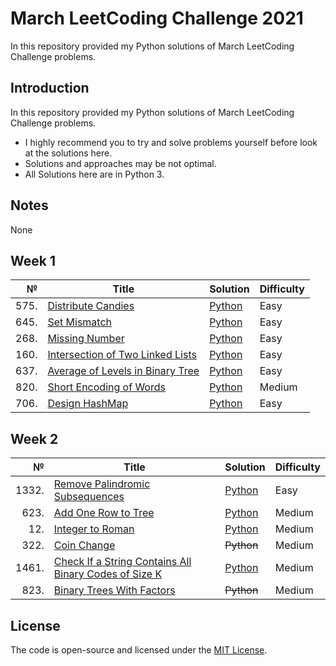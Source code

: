 # March LeetCoding Challenge 2021
In this repository provided my Python solutions of March LeetCoding Challenge problems.

## Introduction
In this repository provided my Python solutions of March LeetCoding Challenge problems. 
- I highly recommend you to try and solve problems yourself before look at the solutions here.
- Solutions and approaches may be not optimal.
- All Solutions here are in Python 3.

## Notes
None

## Week 1
|№|Title|Solution|Difficulty|
| ----: | --- | --- | --- |
|575.|[Distribute Candies](https://leetcode.com/problems/distribute-candies/)|[Python](/Easy/575.DistributeCandies.py)|Easy|
|645.|[Set Mismatch](https://leetcode.com/problems/set-mismatch/)|[Python](/Easy/645.SetMismatch.py)|Easy|
|268.|[Missing Number](https://leetcode.com/problems/missing-number/)|[Python](/Easy/268.MissingNumber.py)|Easy|
|160.|[Intersection of Two Linked Lists](https://leetcode.com/problems/intersection-of-two-linked-lists/)|[Python](/Easy/160.IntersectionofTwoLinkedLists.py)|Easy|
|637.|[Average of Levels in Binary Tree](https://leetcode.com/problems/average-of-levels-in-binary-tree/)|[Python](/Easy/637.AverageofLevelsinBinaryTree.py)|Easy|
|820.|[Short Encoding of Words](https://leetcode.com/problems/short-encoding-of-words/)|[Python](/Medium/820.ShortEncodingofWords.py)|Medium|
|706.|[Design HashMap](https://leetcode.com/problems/design-hashmap/)|[Python](/Easy/706.DesignHashMap.py)|Easy|

## Week 2
|№|Title|Solution|Difficulty|
| ----: | --- | --- | --- |
|1332.|[Remove Palindromic Subsequences](https://leetcode.com/problems/remove-palindromic-subsequences/)|[Python](/Easy/1332.RemovePalindromicSubsequences.py)|Easy|
|623.|[Add One Row to Tree](https://leetcode.com/problems/add-one-row-to-tree/)|[Python](/Medium/623.AddOneRowtoTree.py)|Medium|
|12.|[Integer to Roman](https://leetcode.com/problems/integer-to-roman/)|[Python](/Medium/12.IntegertoRoman.py)|Medium|
|322.|[Coin Change](https://leetcode.com/problems/coin-change/)|~~Python~~|Medium|
|1461.|[Check If a String Contains All Binary Codes of Size K](https://leetcode.com/problems/check-if-a-string-contains-all-binary-codes-of-size-k/)|[Python](/Medium/1461.CheckIfaStringContainsAllBinaryCodesofSizeK.py)|Medium|
|823.|[Binary Trees With Factors](https://leetcode.com/problems/binary-trees-with-factors/)|~~Python~~|Medium|

## License
The code is open-source and licensed under the [MIT License](/LICENSE).
